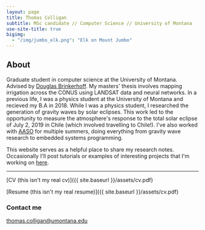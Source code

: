 ```yaml
---
layout: page
title: Thomas Colligan
subtitle: MSc candidate // Computer Science // University of Montana
use-site-title: true
bigimg:
  - "/img/jumbo_elk.png": "Elk on Mount Jumbo"
---
```

## About
Graduate student in computer science at the University of Montana. Advised by [Douglas
Brinkerhoff](https://dbrinkerhoff.org). My masters' thesis involves mapping irrigation across the
CONUS using LANDSAT data and neural networks. In a previous life, I was a physics student at the
University of Montana and recieved my B.A in 2018. While I was a physics student, I researched the
generation of gravity waves by solar eclipses. This work led to the opportunity to measure the
atmosphere's response to the total solar eclipse of July 2, 2019 in Chile (which involved travelling
to Chile!). I've also worked with [AASO](https://umt.edu/aaso/) for multiple summers, doing
everything from gravity wave research to embedded systems programming. 

This website serves as a helpful place to share my research notes.
Occasionally I'll post tutorials or examples of interesting projects that I'm working on
[here](blog).

****

[CV (this isn't my real cv)]({{ site.baseurl }}/assets/cv.pdf)


[Resume (this isn't my real resume)]({{ site.baseurl }}/assets/cv.pdf)

### Contact me

[thomas.colligan@umontana.edu](mailto:thomas.colligan@umontana.edu)
